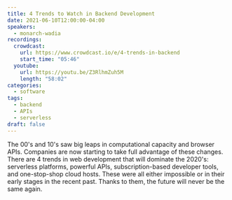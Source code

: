 ```yaml
---
title: 4 Trends to Watch in Backend Development
date: 2021-06-10T12:00:00-04:00
speakers:
  - monarch-wadia
recordings:
  crowdcast:
    url: https://www.crowdcast.io/e/4-trends-in-backend
    start_time: "05:46"
  youtube:
    url: https://youtu.be/Z3RlhmZuh5M
    length: "58:02"
categories:
  - software
tags:
  - backend
  - APIs
  - serverless
draft: false
---
```


The 00's and 10's saw big leaps in computational capacity and browser APIs. Companies are now starting to take full advantage of these changes. There are 4 trends in web development that will dominate the 2020's: serverless platforms, powerful APIs, subscription-based developer tools, and one-stop-shop cloud hosts. These were all either impossible or in their early stages in the recent past. Thanks to them, the future will never be the same again.
